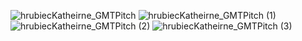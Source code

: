 ![hrubiecKatheirne_GMTPitch](https://user-images.githubusercontent.com/6947223/55495087-22803500-560a-11e9-9f76-c6887c769cc1.jpg)
![hrubiecKatheirne_GMTPitch (1)](https://user-images.githubusercontent.com/6947223/55495174-54919700-560a-11e9-88bc-13c3500a40d2.jpg)
![hrubiecKatheirne_GMTPitch (2)](https://user-images.githubusercontent.com/6947223/55495180-58251e00-560a-11e9-9c67-2eee96d9db39.jpg)
![hrubiecKatheirne_GMTPitch (3)](https://user-images.githubusercontent.com/6947223/55495185-5a877800-560a-11e9-8dae-03fa587c6ce1.jpg)

